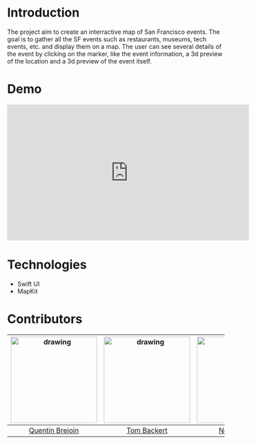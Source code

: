 # Introduction

The project aim to create an interractive map of San Francisco events. The goal is to gather all the SF events such as restaurants, museums, tech events, etc. and display them on a map. 
The user can see several details of the event by clicking on the marker, like the event information, a 3d preview of the location and a 3d preview of the event itself.


# Demo

<iframe width="560" height="315" src="https://www.youtube.com/watch?v=xSu7KKH1IH0" frameborder="0" allowfullscreen></iframe>


# Technologies

- Swift UI
- MapKit

# Contributors

| <img src="https://avatars.githubusercontent.com/u/91665380" alt="drawing" width="200"/> | <img src="https://avatars.githubusercontent.com/u/121109526" alt="drawing" width="200"/> | <img src="https://avatars.githubusercontent.com/u/91880766" alt="drawing" width="200"/> |
|:---------------------------------------------------------------------------------:|:---------------------------------------------------------------------------------:|:---------------------------------------------------------------------------------:|
| [Quentin Brejoin](https://www.github.com/Queng123) | [Tom Backert](https://github.com/tombackert) | [Noah Tesson](https://github.com/NoahTesson) |